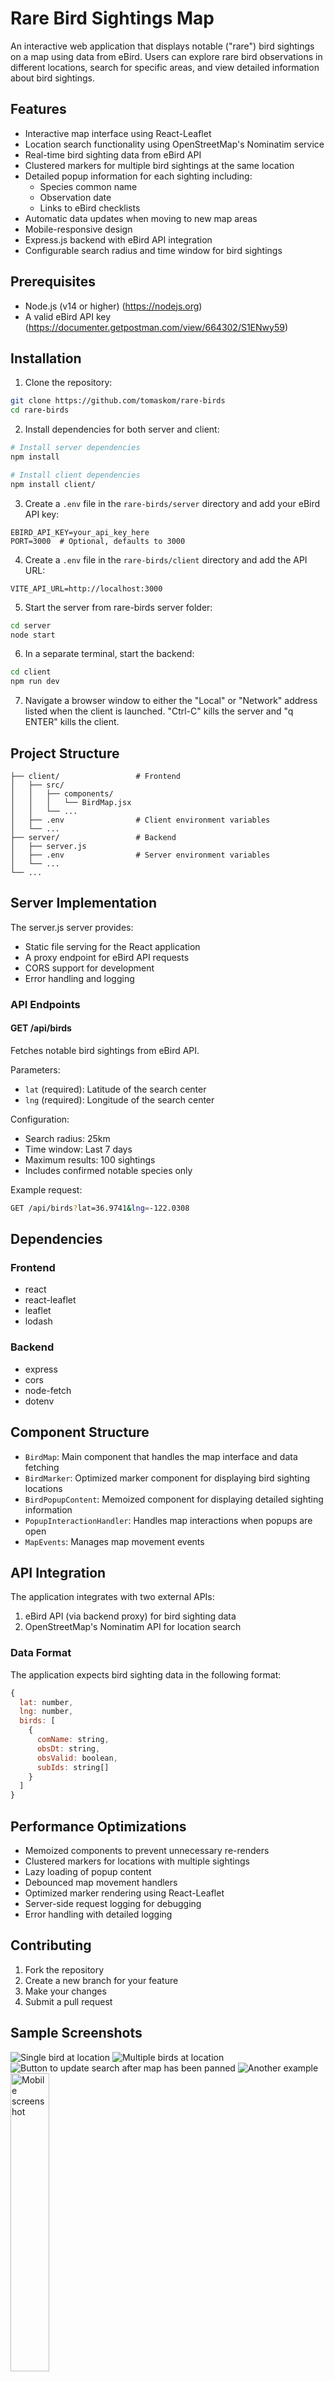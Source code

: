 # Rare Bird Sightings Map

An interactive web application that displays notable ("rare") bird sightings on a map using data from eBird. Users can explore rare bird observations in different locations, search for specific areas, and view detailed information about bird sightings.

## Features

- Interactive map interface using React-Leaflet
- Location search functionality using OpenStreetMap's Nominatim service
- Real-time bird sighting data from eBird API
- Clustered markers for multiple bird sightings at the same location
- Detailed popup information for each sighting including:
  - Species common name
  - Observation date
  - Links to eBird checklists
- Automatic data updates when moving to new map areas
- Mobile-responsive design
- Express.js backend with eBird API integration
- Configurable search radius and time window for bird sightings

## Prerequisites

- Node.js (v14 or higher) (https://nodejs.org)
- A valid eBird API key (https://documenter.getpostman.com/view/664302/S1ENwy59)

## Installation

1. Clone the repository:
```bash
git clone https://github.com/tomaskom/rare-birds
cd rare-birds
```

2. Install dependencies for both server and client:
```bash
# Install server dependencies
npm install

# Install client dependencies
npm install client/
```

3. Create a `.env` file in the `rare-birds/server` directory and add your eBird API key:
```
EBIRD_API_KEY=your_api_key_here
PORT=3000  # Optional, defaults to 3000
```

4. Create a `.env` file in the `rare-birds/client` directory and add the API URL:
```
VITE_API_URL=http://localhost:3000
```

5. Start the server from rare-birds server folder:
```bash
cd server
node start
```
 
6. In a separate terminal, start the backend:
```bash
cd client
npm run dev
```

7. Navigate a browser window to either the "Local" or "Network" address listed when the client is launched.  "Ctrl-C" kills the server and "q ENTER" kills the client.

## Project Structure

```
├── client/                 # Frontend
│   ├── src/
│   │   ├── components/
│   │   │   └── BirdMap.jsx
│   │   └── ...
│   ├── .env                # Client environment variables
│   └── ...
├── server/                 # Backend
│   ├── server.js
│   ├── .env                # Server environment variables
│   └── ...
└── ...
```

## Server Implementation

The server.js server provides:

- Static file serving for the React application
- A proxy endpoint for eBird API requests
- CORS support for development
- Error handling and logging

### API Endpoints

#### GET /api/birds
Fetches notable bird sightings from eBird API.

Parameters:
- `lat` (required): Latitude of the search center
- `lng` (required): Longitude of the search center

Configuration:
- Search radius: 25km
- Time window: Last 7 days
- Maximum results: 100 sightings
- Includes confirmed notable species only

Example request:
```bash
GET /api/birds?lat=36.9741&lng=-122.0308
```

## Dependencies

### Frontend
- react
- react-leaflet
- leaflet
- lodash

### Backend
- express
- cors
- node-fetch
- dotenv

## Component Structure

- `BirdMap`: Main component that handles the map interface and data fetching
- `BirdMarker`: Optimized marker component for displaying bird sighting locations
- `BirdPopupContent`: Memoized component for displaying detailed sighting information
- `PopupInteractionHandler`: Handles map interactions when popups are open
- `MapEvents`: Manages map movement events

## API Integration

The application integrates with two external APIs:
1. eBird API (via backend proxy) for bird sighting data
2. OpenStreetMap's Nominatim API for location search

### Data Format

The application expects bird sighting data in the following format:

```javascript
{
  lat: number,
  lng: number,
  birds: [
    {
      comName: string,
      obsDt: string,
      obsValid: boolean,
      subIds: string[]
    }
  ]
}
```

## Performance Optimizations

- Memoized components to prevent unnecessary re-renders
- Clustered markers for locations with multiple sightings
- Lazy loading of popup content
- Debounced map movement handlers
- Optimized marker rendering using React-Leaflet
- Server-side request logging for debugging
- Error handling with detailed logging

## Contributing

1. Fork the repository
2. Create a new branch for your feature
3. Make your changes
4. Submit a pull request

## Sample Screenshots

![Single bird at location](showcase/Screenshot1.png)
![Multiple birds at location](showcase/Screenshot2.png)
![Button to update search after map has been panned](showcase/Screenshot4.png)
![Another example](showcase/Screenshot3.png)
<img src="showcase/Screenshot5.png" width="35%" alt="Mobile screenshot">


## License

GNU General Public License v3.0
This program is free software: you can redistribute it and/or modify it under the terms of the GNU General Public License as published by the Free Software Foundation, either version 3 of the License, or (at your option) any later version.
This program is distributed in the hope that it will be useful, but WITHOUT ANY WARRANTY; without even the implied warranty of MERCHANTABILITY or FITNESS FOR A PARTICULAR PURPOSE. See the GNU General Public License for more details.
You should have received a copy of the GNU General Public License along with this program. If not, see https://www.gnu.org/licenses/.

## Acknowledgments

- Data provided by [eBird](https://ebird.org)
- Map tiles from [OpenStreetMap](https://www.openstreetmap.org)
- Icons from Leaflet's default icon set
